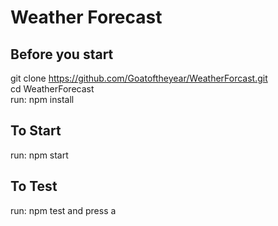 # Weather Forecast

## Before you start

git clone https://github.com/Goatoftheyear/WeatherForcast.git  
cd WeatherForecast  
run: npm install

## To Start

run: npm start

## To Test

run: npm test and press a
